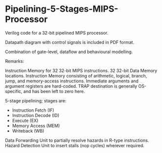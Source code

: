 # Pipelining-5-Stages-MIPS-Processor

Verilog code for a 32-bit pipelined MIPS processor.

Datapath diagram with control signals is included in PDF format.

Combination of gate-level, dataflow and behavioural modelling.

Remarks:

Instruction Memory for 32 32-bit MIPS instructions.
32 32-bit Data Memory locations.
Instruction Memory consisting of arithmetic, logical, branch, jump, and memory-access instructions. Immediate arguments and argument registers are hard-coded.
TRAP destination is generally OS-specific, and has been left to zero here.

5-stage pipelining; stages are:

- Instruction Fetch (IF)
- Instruction Decode (ID)
- Execute (EX)
- Memory Access (MEM)
- Writeback (WB)

Data Forwarding Unit to partially resolve hazards in R-type instructions.
Hazard Detection Unit to insert stalls (nop cycles) wherever required.

